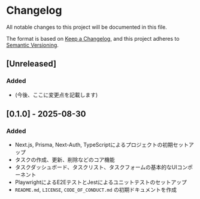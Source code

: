 # Changelog

All notable changes to this project will be documented in this file.

The format is based on [Keep a Changelog](https://keepachangelog.com/en/1.0.0/),
and this project adheres to [Semantic Versioning](https://semver.org/spec/v2.0.0.html).

## [Unreleased]

### Added
- (今後、ここに変更点を記載します)

## [0.1.0] - 2025-08-30

### Added
- Next.js, Prisma, Next-Auth, TypeScriptによるプロジェクトの初期セットアップ
- タスクの作成、更新、削除などのコア機能
- タスクダッシュボード、タスクリスト、タスクフォームの基本的なUIコンポーネント
- PlaywrightによるE2EテストとJestによるユニットテストのセットアップ
- `README.md`, `LICENSE`, `CODE_OF_CONDUCT.md` の初期ドキュメントを作成
